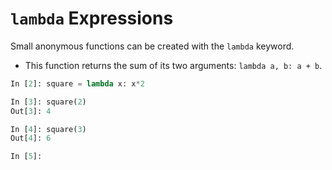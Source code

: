 # `lambda` Expressions

Small anonymous functions can be created with the `lambda` keyword.

- This function returns the sum of its two arguments: `lambda a, b: a + b`.

```python
In [2]: square = lambda x: x*2

In [3]: square(2)
Out[3]: 4

In [4]: square(3)
Out[4]: 6

In [5]: 
```

